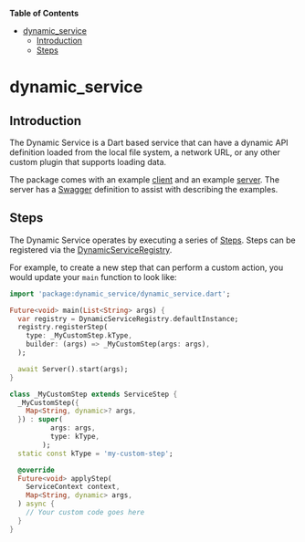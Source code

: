 <!-- START doctoc generated TOC please keep comment here to allow auto update -->
<!-- DON'T EDIT THIS SECTION, INSTEAD RE-RUN doctoc TO UPDATE -->
**Table of Contents**

- [dynamic_service](#dynamic_service)
  - [Introduction](#introduction)
  - [Steps](#steps)

<!-- END doctoc generated TOC please keep comment here to allow auto update -->

# dynamic_service

## Introduction

The Dynamic Service is a Dart based service that can have a dynamic API definition loaded from the local file system, a network URL, or any other custom plugin that supports loading data.

The package comes with an example [client](examples/client) and an example [server](examples/server).  The server has a [Swagger](https://peiffer-innovations.github.io/dynamic_service/) definition to assist with describing the examples.


## Steps

The Dynamic Service operates by executing a series of [Steps](lib/src/models/service_step.dart).  Steps can be registered via the [DynamicServiceRegistry](lib/src/components/dynamic_service_registry.dart).

For example, to create a new step that can perform a custom action, you would update your `main` function to look like:

```dart
import 'package:dynamic_service/dynamic_service.dart';

Future<void> main(List<String> args) {
  var registry = DynamicServiceRegistry.defaultInstance;
  registry.registerStep(
    type: _MyCustomStep.kType,
    builder: (args) => _MyCustomStep(args: args),
  );

  await Server().start(args);
}

class _MyCustomStep extends ServiceStep {
  _MyCustomStep({
    Map<String, dynamic>? args,
  }) : super(
          args: args,
          type: kType,
        );
  static const kType = 'my-custom-step';

  @override
  Future<void> applyStep(
    ServiceContext context,
    Map<String, dynamic> args,
  ) async {
    // Your custom code goes here
  }
}
```

